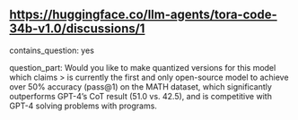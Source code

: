 ## https://huggingface.co/llm-agents/tora-code-34b-v1.0/discussions/1

contains_question: yes

question_part: Would you like to make quantized versions for this model which claims > is currently the first and only open-source model to achieve over 50% accuracy (pass@1) on the MATH dataset, which significantly outperforms GPT-4’s CoT result (51.0 vs. 42.5), and is competitive with GPT-4 solving problems with programs.